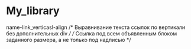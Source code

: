 # My_library
name-link_verticasl-align
/* Выравнивание текста ссылок по вертикали без дополнительных div  */
/* Ссылка под всем объявленным блоком заданного размера, а не только под надписью */
